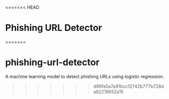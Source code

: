 <<<<<<< HEAD
# Phishing URL Detector
=======
# phishing-url-detector
A machine learning model to detect phishing URLs using logistic regression.
>>>>>>> d99fa5a7a91bcc12742b777b728da62218652a15
